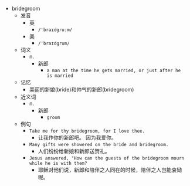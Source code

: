 - bridegroom
  - 发音
    - 英
      - `/'braɪdgruːm/`
    - 美
      - `/'braɪdɡrum/`
  - 词义
    - n.
      - 新郎
        - `a man at the time he gets married, or just after he is married`
  - 记忆
    - 美丽的新娘(bride)和帅气的新郎(bridegroom)
  - 近义词
    - n.
      - 新郎
        - `groom`
  - 例句
    - `Take me for thy bridegroom, for I love thee.`
      - 让我作你的新郎吧。 因为我爱你。
    - `Many gifts were showered on the bride and bridegroom.`
      - 人们纷纷给新娘和新郎送贺礼。
    - `Jesus answered, "How can the guests of the bridegroom mourn while he is with them?`
      - 耶稣对他们说，新郎和陪伴之人同在的时候，陪伴之人岂能哀恸呢。

